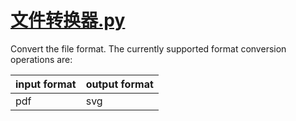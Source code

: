 # [文件转换器.py]()

Convert the file format. The currently supported format conversion operations are:

| input format | output format |
|--------------|---------------|
| pdf          | svg           |